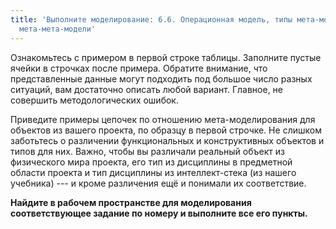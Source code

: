 ```yaml
---
title: 'Выполните моделирование: 6.6. Операционная модель, типы мета-модели, типы
  мета-мета-модели'
---
```


Ознакомьтесь с примером в первой строке таблицы. Заполните пустые ячейки
в строчках после примера. Обратите внимание, что представленные данные
могут подходить под большое число разных ситуаций, вам достаточно
описать любой вариант. Главное, не совершить методологических ошибок.

Приведите примеры цепочек по отношению мета-моделирования для объектов
из вашего проекта, по образцу в первой строчке. Не слишком заботьтесь о
различении функциональных и конструктивных объектов и типов для них.
Важно, чтобы вы различали реальный объект из физического мира проекта,
его тип из дисциплины в предметной области проекта и тип дисциплины из
интеллект-стека (из нашего учебника) --- и кроме различения ещё и
понимали их соответствие.

**Найдите в рабочем пространстве для моделирования соответствующее
задание по номеру и выполните все его пункты.**

